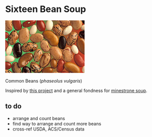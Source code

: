# Sixteen Bean Soup

![](vis/phaseolus_vulgaris_seed.jpg)

Common Beans (_phaseolus vulgaris_)

Inspired by [this project](https://github.com/zonination/skittles) and a general fondness for [minestrone soup](http://allrecipes.com/recipe/13333/jamies-minestrone/).

## to do

- arrange and count beans
- find way to arrange and count more beans
- cross-ref USDA, ACS/Census data
